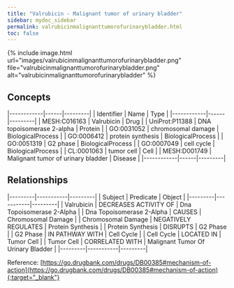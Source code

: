 ```yaml
---
title: "Valrubicin - Malignant tumor of urinary bladder"
sidebar: mydoc_sidebar
permalink: valrubicinmalignanttumorofurinarybladder.html
toc: false 
---
```


{% include image.html url="images/valrubicinmalignanttumorofurinarybladder.png" file="valrubicinmalignanttumorofurinarybladder.png" alt="valrubicinmalignanttumorofurinarybladder" %}

## Concepts

|------------|------|---------|
| Identifier | Name | Type    |
|------------|------|---------|
| MESH:C016163 | Valrubicin | Drug |
| UniProt:P11388 | DNA topoisomerase 2-alpha | Protein |
| GO:0031052 | chromosomal damage | BiologicalProcess |
| GO:0006412 | protein synthesis | BiologicalProcess |
| GO:0051319 | G2 phase | BiologicalProcess |
| GO:0007049 | cell cycle | BiologicalProcess |
| CL:0001063 | tumor cell | Cell |
| MESH:D001749 | Malignant tumor of urinary bladder | Disease |
|------------|------|---------|

## Relationships

|---------|-----------|---------|
| Subject | Predicate | Object  |
|---------|-----------|---------|
| Valrubicin | DECREASES ACTIVITY OF | Dna Topoisomerase 2-Alpha |
| Dna Topoisomerase 2-Alpha | CAUSES | Chromosomal Damage |
| Chromosomal Damage | NEGATIVELY REGULATES | Protein Synthesis |
| Protein Synthesis | DISRUPTS | G2 Phase |
| G2 Phase | IN PATHWAY WITH | Cell Cycle |
| Cell Cycle | LOCATED IN | Tumor Cell |
| Tumor Cell | CORRELATED WITH | Malignant Tumor Of Urinary Bladder |
|---------|-----------|---------|

Reference: [https://go.drugbank.com/drugs/DB00385#mechanism-of-action](https://go.drugbank.com/drugs/DB00385#mechanism-of-action){:target="_blank"}
